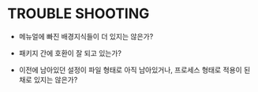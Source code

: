 TROUBLE SHOOTING
===
- 메뉴얼에 빠진 배경지식들이 더 있지는 않은가?

- 패키지 간에 호환이 잘 되고 있는가?

- 이전에 남아있던 설정이 파일 형태로 아직 남아있거나, 프로세스 형태로 적용이 된 채로 있지는 않은가?